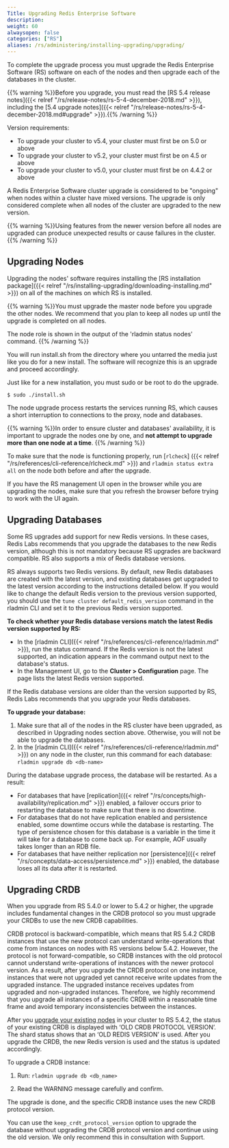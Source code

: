 ```yaml
---
Title: Upgrading Redis Enterprise Software
description: 
weight: 60
alwaysopen: false
categories: ["RS"]
aliases: /rs/administering/installing-upgrading/upgrading/
---
```

To complete the upgrade process you must upgrade the Redis Enterprise Software (RS)
software on each of the nodes and then upgrade each of the databases in the cluster.

{{% warning %}}Before you upgrade, you must read the [RS 5.4 release notes]({{< relref "/rs/release-notes/rs-5-4-december-2018.md" >}}), including the [5.4 upgrade notes]({{< relref "/rs/release-notes/rs-5-4-december-2018.md#upgrade" >}}).{{% /warning %}}

Version requirements:

- To upgrade your cluster to v5.4, your cluster must first be on 5.0 or above
- To upgrade your cluster to v5.2, your cluster must first be on 4.5 or above
- To upgrade your cluster to v5.0, your cluster must first be on 4.4.2 or above

A Redis Enterprise Software cluster upgrade is considered to be
"ongoing" when nodes within a cluster have mixed versions. The upgrade
is only considered complete when all nodes of the cluster are upgraded
to the new version.

{{% warning %}}Using features from the newer version before all nodes are upgraded
can produce unexpected results or cause failures in the cluster.{{% /warning %}}

## Upgrading Nodes

Upgrading the nodes' software requires installing the [RS installation
package]({{< relref "/rs/installing-upgrading/downloading-installing.md" >}})
on all of the machines on which RS is installed.

{{% warning %}}You must upgrade the master node before you upgrade the other nodes.
We recommend that you plan to keep all nodes up until the upgrade is completed
on all nodes.

The node role is shown in the output of the 'rladmin status
nodes' command.
{{% /warning %}}

You will run install.sh from the directory where you untarred the media
just like you do for a new install. The software will recognize this is
an upgrade and proceed accordingly.

Just like for a new installation, you must sudo or be root to do the
upgrade.

```src
$ sudo ./install.sh
```

The node upgrade process restarts the services running RS, which causes
a short interruption to connections to the proxy, node and databases.

{{% warning %}}In order to ensure cluster and databases' availability, it is
important to upgrade the nodes one by one, and **not attempt to upgrade
more than one node at a time**.
{{% /warning %}}

To make sure that the node is functioning properly, run [`rlcheck`]
({{< relref "/rs/references/cli-reference/rlcheck.md" >}}) and `rladmin status extra all`
on the node both before and after the upgrade.

If you have the RS management UI open in the browser while you are
upgrading the nodes, make sure that you refresh the browser before trying
to work with the UI again.

## Upgrading Databases

Some RS upgrades add support for new Redis versions. In these cases,
Redis Labs recommends that you upgrade the databases to the new Redis
version, although this is not mandatory because RS upgrades are backward
compatible. RS also supports a mix of Redis database versions.

RS always supports two Redis versions. By default, new Redis databases
are created with the latest version, and existing databases get upgraded
to the latest version according to the instructions detailed below. If
you would like to change the default Redis version to the previous
version supported, you should use the `tune cluster default_redis_version`
command in the rladmin CLI and set it to the previous Redis version supported.

**To check whether your Redis database versions match the latest Redis
version supported by RS:**

- In the [rladmin CLI]({{< relref "/rs/references/cli-reference/rladmin.md" >}}),
    run the status command.
    If the Redis version is not the latest supported, an indication
    appears in the command output next to the database's status.
- In the Management UI, go to the **Cluster \> Configuration** page.
    The page lists the latest Redis version supported.

If the Redis database versions are older than the version supported by
RS, Redis Labs recommends that you upgrade your Redis databases.

**To upgrade your database:**

1. Make sure that all of the nodes in the RS cluster have been upgraded,
    as described in Upgrading nodes section above. Otherwise, you will
    not be able to upgrade the databases.
1. In the [rladmin CLI]({{< relref "/rs/references/cli-reference/rladmin.md" >}})
    on any node in the cluster, run this command for each database: `rladmin upgrade db <db-name>`

During the database upgrade process, the database will be restarted. As
a result:

- For databases that have [replication]({{< relref "/rs/concepts/high-availability/replication.md" >}})
    enabled, a failover occurs prior to restarting the database to make sure that
    there is no downtime.
- For databases that do not have replication enabled and persistence
    enabled, some downtime occurs while the database is restarting. The
    type of persistence chosen for this database is a variable in the
    time it will take for a database to come back up. For example, AOF
    usually takes longer than an RDB file.
- For databases that have neither replication nor [persistence]({{< relref "/rs/concepts/data-access/persistence.md" >}})
    enabled, the database loses all its data after it is restarted.

## Upgrading CRDB

When you upgrade from RS 5.4.0 or lower to 5.4.2 or higher, the upgrade includes fundamental changes in the CRDB protocol so you must upgrade your CRDBs to use the new CRDB capabilities.

CRDB protocol is backward-compatible, which means that RS 5.4.2 CRDB instances that use the new protocol can understand write-operations that come from instances on nodes with RS versions below 5.4.2. However, the protocol is not forward-compatible, so CRDB instances with the old protocol cannot understand write-operations of instances with the newer protocol version.
As a result, after you upgrade the CRDB protocol on one instance, instances that were not upgraded yet cannot receive write updates from the upgraded instance. The upgraded instance receives updates from upgraded and non-upgraded instances.
Therefore, we highly recommend that you upgrade all instances of a specific CRDB within a reasonable time frame and avoid temporary inconsistencies between the instances.

After you [upgrade your existing nodes](#upgrading-nodes) in your cluster to RS 5.4.2, the status of your existing CRDB is displayed with ‘OLD CRDB PROTOCOL VERSION’. The shard status shows that an ‘OLD REDIS VERSION’ is used. After you upgrade the CRDB, the new Redis version is used and the status is updated accordingly.

To upgrade a CRDB instance:

1. Run: `rladmin upgrade db <db_name>`

1. Read the WARNING message carefully and confirm.

The upgrade is done, and the specific CRDB instance uses the new CRDB protocol version.

You can use the `keep_crdt_protocol_version` option to upgrade the database without upgrading the CRDB protocol version and continue using the old version. We only recommend this in consultation with Support.
